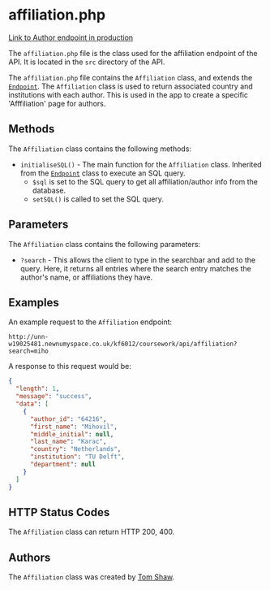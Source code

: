 # affiliation.php

[Link to Author endpoint in production](http://unn-w19025481.newnumyspace.co.uk/kf6012/coursework/api/affiliation)

The `affiliation.php` file is the class used for the affiliation endpoint of the API. It is located in the `src` directory of the API.

The `affiliation.php` file contains the `Affiliation` class, and extends the [`Endpoint`](/v1/API/Endpoints/endpoint). The `Affiliation` class is used to return associated country and institutions with each author. This is used in the app to create a specific 'Afffiliation' page for authors.

## Methods

The `Affiliation` class contains the following methods:

- `initialiseSQL()` - The main function for the `Affiliation` class. Inherited from the [`Endpoint`](/v1/API/Endpoints/endpoint) class to execute an SQL query.
  - `$sql` is set to the SQL query to get all affiliation/author info from the database.
  - `setSQL()` is called to set the SQL query.

## Parameters

The `Affiliation` class contains the following parameters:

- `?search` - This allows the client to type in the searchbar and add to the query. Here, it returns all entries where the search entry matches the author's name, or affiliations they have.

## Examples

An example request to the `Affiliation` endpoint:

```http
http://unn-w19025481.newnumyspace.co.uk/kf6012/coursework/api/affiliation?search=miho
```

A response to this request would be:

```json
{
  "length": 1,
  "message": "success",
  "data": [
    {
      "author_id": "64216",
      "first_name": "Mihovil",
      "middle_initial": null,
      "last_name": "Karac",
      "country": "Netherlands",
      "institution": "TU Delft",
      "department": null
    }
  ]
}
```

## HTTP Status Codes

The `Affiliation` class can return HTTP 200, 400.

## Authors

The `Affiliation` class was created by [Tom Shaw](https://github.com/tomshaw650).
